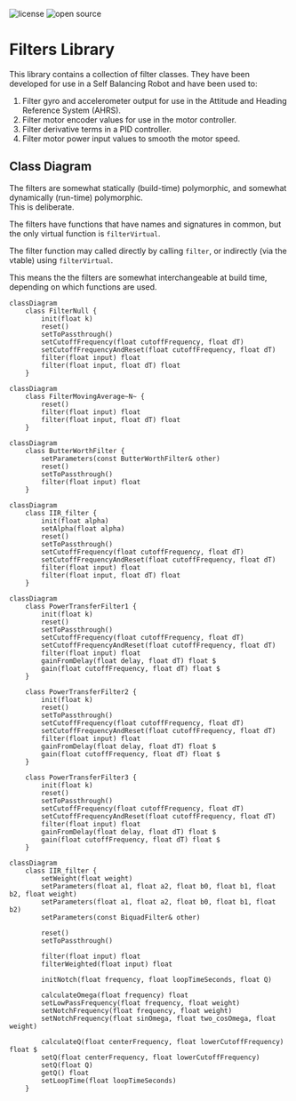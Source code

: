 ![license](https://img.shields.io/badge/license-MIT-green) ![open source](https://badgen.net/badge/open/source/blue?icon=github)

# Filters Library

This library contains a collection of filter classes. They have been developed for use in a Self Balancing Robot and have been used to:

1. Filter gyro and accelerometer output for use in the Attitude and Heading Reference System (AHRS).
2. Filter motor encoder values for use in the motor controller.
3. Filter derivative terms in a PID controller.
4. Filter motor power input values to smooth the motor speed.

## Class Diagram

The filters are somewhat statically (build-time) polymorphic, and somewhat dynamically (run-time) polymorphic.<br>
This is deliberate.<br>

The filters have functions that have names and signatures in common, but the only virtual function is `filterVirtual`.

The filter function may called directly by calling `filter`, or indirectly (via the vtable) using `filterVirtual`.

This means the the filters are somewhat interchangeable at build time, depending on which functions are used.

```mermaid
classDiagram
    class FilterNull {
        init(float k)
        reset()
        setToPassthrough()
        setCutoffFrequency(float cutoffFrequency, float dT)
        setCutoffFrequencyAndReset(float cutoffFrequency, float dT)
        filter(float input) float
        filter(float input, float dT) float
    }
```

```mermaid
classDiagram
    class FilterMovingAverage~N~ {
        reset()
        filter(float input) float
        filter(float input, float dT) float
    }
```

```mermaid
classDiagram
    class ButterWorthFilter {
        setParameters(const ButterWorthFilter& other)
        reset()
        setToPassthrough()
        filter(float input) float
    }
```

```mermaid
classDiagram
    class IIR_filter {
        init(float alpha)
        setAlpha(float alpha)
        reset()
        setToPassthrough()
        setCutoffFrequency(float cutoffFrequency, float dT)
        setCutoffFrequencyAndReset(float cutoffFrequency, float dT)
        filter(float input) float
        filter(float input, float dT) float
    }
```

```mermaid
classDiagram
    class PowerTransferFilter1 {
        init(float k)
        reset()
        setToPassthrough()
        setCutoffFrequency(float cutoffFrequency, float dT)
        setCutoffFrequencyAndReset(float cutoffFrequency, float dT)
        filter(float input) float
        gainFromDelay(float delay, float dT) float $
        gain(float cutoffFrequency, float dT) float $
    }

    class PowerTransferFilter2 {
        init(float k)
        reset()
        setToPassthrough()
        setCutoffFrequency(float cutoffFrequency, float dT)
        setCutoffFrequencyAndReset(float cutoffFrequency, float dT)
        filter(float input) float
        gainFromDelay(float delay, float dT) float $
        gain(float cutoffFrequency, float dT) float $
    }

    class PowerTransferFilter3 {
        init(float k)
        reset()
        setToPassthrough()
        setCutoffFrequency(float cutoffFrequency, float dT)
        setCutoffFrequencyAndReset(float cutoffFrequency, float dT)
        filter(float input) float
        gainFromDelay(float delay, float dT) float $
        gain(float cutoffFrequency, float dT) float $
    }
```

```mermaid
classDiagram
    class IIR_filter {
        setWeight(float weight)
        setParameters(float a1, float a2, float b0, float b1, float b2, float weight)
        setParameters(float a1, float a2, float b0, float b1, float b2)
        setParameters(const BiquadFilter& other)

        reset()
        setToPassthrough()

        filter(float input) float
        filterWeighted(float input) float

        initNotch(float frequency, float loopTimeSeconds, float Q)

        calculateOmega(float frequency) float
        setLowPassFrequency(float frequency, float weight)
        setNotchFrequency(float frequency, float weight)
        setNotchFrequency(float sinOmega, float two_cosOmega, float weight)

        calculateQ(float centerFrequency, float lowerCutoffFrequency) float $
        setQ(float centerFrequency, float lowerCutoffFrequency)
        setQ(float Q)
        getQ() float
        setLoopTime(float loopTimeSeconds)
    }
```
